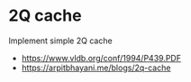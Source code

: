 # 2Q cache

Implement simple 2Q cache
* https://www.vldb.org/conf/1994/P439.PDF
* https://arpitbhayani.me/blogs/2q-cache

